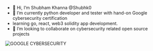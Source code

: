 - 👋 Hi, I’m Shubham Khanna @Shubhk0
- 🌱 I’m currently python developer and tester with hand-on Google cybersecurity certification
- learning go, react, web3 solidity app development.
- 💞️ I’m looking to collaborate on cybersecurity related open source projects 

<!--START_BADGES:badges-->
![GOOGLE CYBERSECURITY](https://images.credly.com/size/680x680/images/0bf0f2da-a699-4c82-82e2-56dcf1f2e1c7/image.png)  
<!--END_BADGES:badges-->

<!---
Shubhk0/Shubhk0 is a ✨ special ✨ repository because its `README.md` (this file) appears on your GitHub profile.
You can click the Preview link to take a look at your changes.
--->


<!--[![An image of @shubhk0's Holopin badges, which is a link to view their full Holopin profile](https://holopin.me/shubhk0)](https://holopin.io/@shubhk0)
